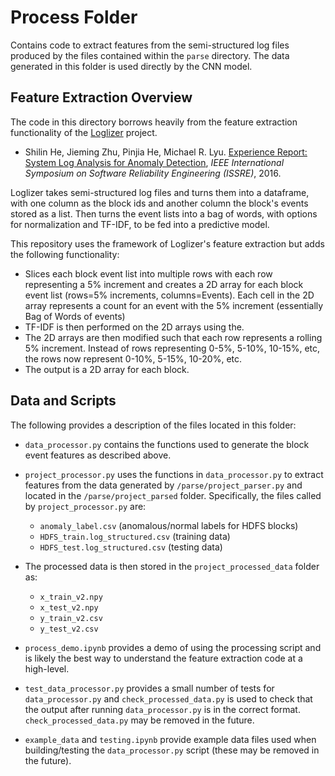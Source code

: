 # Process Folder

Contains code to extract features from the semi-structured log files produced by the files contained within the `parse` directory. The data generated in this folder is used directly by the CNN model.

## Feature Extraction Overview

The code in this directory borrows heavily from the feature extraction functionality of the [Loglizer](https://github.com/logpai/loglizer) project. 

+ Shilin He, Jieming Zhu, Pinjia He, Michael R. Lyu. [Experience Report: System Log Analysis for Anomaly Detection](https://jiemingzhu.github.io/pub/slhe_issre2016.pdf), *IEEE International Symposium on Software Reliability Engineering (ISSRE)*, 2016.


Loglizer takes semi-structured log files and turns them into a dataframe, with one column as the block ids and another column the block's events stored as a list. Then turns the event lists into a bag of words, with options for normalization and TF-IDF, to be fed into a predictive model.

This repository uses the framework of Loglizer's feature extraction but adds the following functionality:

- Slices each block event list into multiple rows with each row representing a 5% increment and creates a 2D array for each block event list (rows=5% increments, columns=Events). Each cell in the 2D array represents a count for an event with the 5% increment (essentially Bag of Words of events)
- TF-IDF is then performed on the 2D arrays using the.
- The 2D arrays are then modified such that each row represents a rolling 5% increment. Instead of rows representing 0-5%, 5-10%, 10-15%, etc, the rows now represent 0-10%, 5-15%, 10-20%, etc. 
- The output is a 2D array for each block.

## Data and Scripts

The following provides a description of the files located in this folder:

- `data_processor.py` contains the functions used to generate the block event features as described above.

- `project_processor.py` uses the functions in `data_processor.py` to extract features from the data generated by `/parse/project_parser.py` and located in the `/parse/project_parsed` folder. Specifically, the files called by `project_processor.py` are:
    - `anomaly_label.csv` (anomalous/normal labels for HDFS blocks)
    - `HDFS_train.log_structured.csv` (training data)
    - `HDFS_test.log_structured.csv` (testing data)
- The processed data is then stored in the `project_processed_data` folder as:
    - `x_train_v2.npy`
    - `x_test_v2.npy`
    - `y_train_v2.csv`
    - `y_test_v2.csv`
- `process_demo.ipynb` provides a demo of using the processing script and is likely the best way to understand the feature extraction code at a high-level.

- `test_data_processor.py` provides a small number of tests for `data_processor.py` and `check_processed_data.py` is used to check that the output after running `data_processor.py` is in the correct format. `check_processed_data.py` may be removed in the future.

- `example_data` and `testing.ipynb` provide example data files used when building/testing the `data_processor.py` script (these may be removed in the future).

